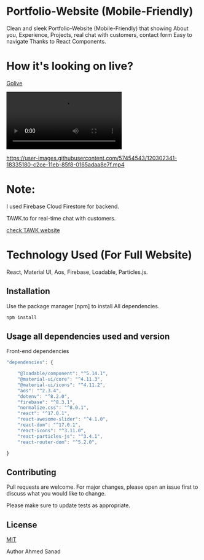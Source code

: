 
# Portfolio-Website (Mobile-Friendly)

Clean and sleek Portfolio-Website (Mobile-Friendly) that showing About you, Experience, Projects, real chat with customers, contact form Easy to navigate Thanks to React Components.


# How it's looking on live?

[Golive](https://ahmedsanadweb.com/)


![Check it fast](https://user-images.githubusercontent.com/57454543/120302341-18335180-c2ce-11eb-85f8-0165adaa8e7f.mp4)

https://user-images.githubusercontent.com/57454543/120302341-18335180-c2ce-11eb-85f8-0165adaa8e7f.mp4

# Note:

I used Firebase Cloud Firestore for backend.

TAWK.to for real-time chat with customers.

[check TAWK website](https://www.tawk.to/)


# Technology Used (For Full Website)

React,
Material UI,
Aos,
Firebase,
Loadable,
Particles.js.


## Installation

Use the package manager [npm] to install All dependencies.

```bash
npm install
```


## Usage all dependencies used and version

Front-end dependencies
 
```javascript
"dependencies": {

    "@loadable/component": "^5.14.1",
    "@material-ui/core": "^4.11.3",
    "@material-ui/icons": "^4.11.2",
    "aos": "^2.3.4",
    "dotenv": "^8.2.0",
    "firebase": "^8.3.1",
    "normalize.css": "^8.0.1",
    "react": "^17.0.1",
    "react-awesome-slider": "^4.1.0",
    "react-dom": "^17.0.1",
    "react-icons": "^3.11.0",
    "react-particles-js": "^3.4.1",
    "react-router-dom": "^5.2.0",

}
```

## Contributing
Pull requests are welcome. For major changes, please open an issue first to discuss what you would like to change.

Please make sure to update tests as appropriate.

## License
[MIT](https://choosealicense.com/licenses/mit/)

Author
Ahmed Sanad
